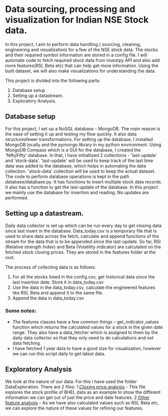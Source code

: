 # Data sourcing, processing and visualization for Indian NSE Stock data.

In this project, I aim to perform data handling ( sourcing, cleaning, engineering and visualization) for a few of the NSE stock data. The stocks and their required symbol information are stored in a config file. I will automate code to fetch required stock data from investpy API and also add more features(RSI, Beta etc) that can help get more information. Using the built dataset, we will also make visualizations for understanding the data.

This project is divided into the following parts:
1.	Database setup
2.	Setting up a datastream.
3.	Exploratory Analysis.

## Database setup

For this project, I set up a NoSQL database - MongoDB. The main reason is the ease of setting it up and testing my flow quickly. It also data structuresfewer transformations.
For setting up the database, I installed MongoDB locally and the pymongo library in my python environment. Using MongoDB Compass which is a GUI for the database, I created the 'NiftyFifty' database. In that, I have initiallized 2 collections - 'last-update' and 'stock-data'. 'last-update' will be used to keep track of the last time data was added to the database, which helps in automating the data collection. 'stock-data' collection will be used to keep the actual dataset. 
The code to perform database operations is kept in the path database/database.py. It has functions to insert multiple stock data records. It also has a function to get the last-update of the database. In this project we mainly use the database for insertion and reading. No updates are performed.


##	Setting up a datastream.

Daily data collector is set up which can be run every day to get closing data since last insert in the database. Data_today.csv is a temporary file that is used to share data across the fetch, calculate and append functions of the stream for the data that is to be appended since the last-update. 
So far, RSI (Relative strength Index) and Beta (Volatility indicator) are calculated on the fetched stock closing prices. They are stored in the features folder at the root. 

The process of collecting data is as follows:
1.	For all the stocks listed in the config.csv, get historical data since the last insertion date. Store it in data_today.csv
2.	Use the data in the data_today.csv, calculate the engineered features like RSI, Beta and append it to the same file.
3.	Append the data in data_today.csv

### Some notes:
- The features classes have a few common things – get_indicator_values function which returns the calculated values for a stock in the given date range. They also have a data_fetcher which is assigned to them by the daily data collector so that they only need to do calculations and not data fetching.
-	I have fetched 1 year data to have a good size for visualization, however we can run this script daily to get latest data.


## Exploratory Analysis

We look at the nature of our data. For this I have used the folder DataExploration. There are 2 files:
1.[Closing price analysis](DataExploration/close_price_analysis.ipynb) - This file explores the stock profile of BHEL data as an example to show the different information we can get out of just the price and date features. 
2.[Other feature analysis](DataExploration/features_analysis.ipynb) - As we have also calculated values such as RSI, Beta etc, we can explore the nature of these values for refining our features. 
